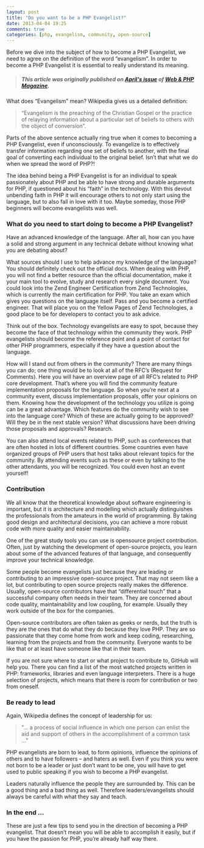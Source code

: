 ```yaml
---
layout: post
title: "Do you want to be a PHP Evangelist?"
date: 2013-04-04 19:25
comments: true
categories: [php, evangelism, community, open-source]
---
```

Before we dive into the subject of how to become a PHP Evangelist, we need to agree on the definition of the word “evangelism”. In order to become a PHP Evangelist it is essential to really understand its meaning.

<!-- more -->

> ##### This article was originally published on [April's issue](http://webandphp.com/April2013) of [Web & PHP Magazine](http://webandphp.com).

What does “Evangelism” mean? Wikipedia gives us a detailed definition:

> “Evangelism is the preaching of the Christian Gospel or the practice of relaying information about a particular set of beliefs to others with the object of conversion”.

Parts of the above sentence actually ring true when it comes to becoming a PHP Evangelist, even if unconsciously. To evangelize is to effectively transfer information regarding one set of beliefs to another, with the final goal of converting each individual to the original belief. Isn’t that what we do when we spread the word of PHP?!

The idea behind being a PHP Evangelist is for an individual to speak passionately about PHP and be able to have strong and durable arguments for PHP, if questioned about his “faith” in the technology. With this devout unbending faith in PHP it will encourage others to not only start using the language, but to also fall in love with it too. Maybe someday, those PHP beginners will become evangelists was well.

### What do you need to start doing to become a PHP Evangelist?
Have an advanced knowledge of the language. After all, how can you have a solid and strong argument in any technical debate without knowing what you are debating about?

What sources should I use to help advance my knowledge of the language? You should definitely check out the official docs. When dealing with PHP, you will not find a better resource than the official documentation, make it your main tool to evolve, study and research every single document. You could look into the Zend Engineer Certification from Zend Technologies, which is currently the main certification for PHP. You take an exam which gives you questions on the language itself. Pass and you become a certified engineer. That will place you on the Yellow Pages of Zend Technologies, a good place to be for developers to contact you to ask advice.

Think out of the box. Technology evangelists are easy to spot, because they become the face of that technology within the community they work. PHP evangelists should become the reference point and a point of contact for other PHP programmers, especially if they have a question about the language.

How will I stand out from others in the community? There are many things you can do; one thing would be to look at all of the RFC’s (Request for Comments). Here you will have an overview page of all RFC’s related to PHP core development. That’s where you will find the community feature implementation proposals for the language. So when you’re next at a community event, discuss implementation proposals, offer your opinions on them. Knowing how the development of the technology you utilize is going can be a great advantage. Which features do the community wish to see into the language core? Which of these are actually going to be approved? Will they be in the next stable version? What discussions have been driving those proposals and approvals? Research.

You can also attend local events related to PHP, such as conferences that are often hosted in lots of different countries. Some countries even have organized groups of PHP users that host talks about relevant topics for the community. By attending events such as these or even by talking to the other attendants, you will be recognized. You could even host an event yourself!

### Contribution

We all know that the theoretical knowledge about software engineering is important, but it is architecture and modelling which actually distinguishes the professionals from the amateurs in the world of programming. By taking good design and architectural decisions, you can achieve a more robust code with more quality and easier maintainability.

One of the great study tools you can use is opensource project contribution. Often, just by watching the development of open-source projects, you learn about some of the advanced features of that language, and consequently improve your technical knowledge.

Some people become evangelists just because they are leading or contributing to an impressive open-source project. That may not seem like a lot, but contributing to open source projects really makes the difference. Usually, open-source contributors have that “differential touch” that a successful company often needs in their team. They are concerned about code quality, maintainability and low coupling, for example. Usually they work outside of the box for the companies.

Open-source contributors are often taken as geeks or nerds, but the truth is they are the ones that do what they do because they love PHP. They are so passionate that they come home from work and keep coding, researching, learning from the projects and from the community. Everyone wants to be like that or at least have someone like that in their team.

If you are not sure where to start or what project to contribute to, GitHub will help you. There you can find a list of the most watched projects written in PHP: frameworks, libraries and even language interpreters. There is a huge selection of projects, which means that there is room for contribution or two from oneself.

### Be ready to lead

Again, Wikipedia defines the concept of leadership for us: 

> "... a process of social influence in which one person can enlist the aid and support of others in the accomplishment of a common task ..."

PHP evangelists are born to lead, to form opinions, influence the opinions of others and to have followers – and haters as well. Even if you think you were not born to be a leader or just don’t want to be one, you will have to get used to public speaking if you wish to become a PHP evangelist.

Leaders naturally influence the people they are surrounded by. This can be a good thing and a bad thing as well. Therefore leaders/evangelists should always be careful with what they say and teach.

### In the end ...

These are just a few tips to send you in the direction of becoming a PHP evangelist. That doesn’t mean you will be able to accomplish it easily, but if you have the passion for PHP, you’re already half way there.